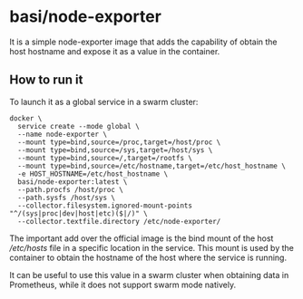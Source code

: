 # basi/node-exporter

It is a simple node-exporter image that adds the capability of obtain the host hostname and expose it as a value in the container.

## How to run it

To launch it as a global service in a swarm cluster:

    docker \
      service create --mode global \
      --name node-exporter \
      --mount type=bind,source=/proc,target=/host/proc \
      --mount type=bind,source=/sys,target=/host/sys \
      --mount type=bind,source=/,target=/rootfs \
      --mount type=bind,source=/etc/hostname,target=/etc/host_hostname \
      -e HOST_HOSTNAME=/etc/host_hostname \
      basi/node-exporter:latest \
      --path.procfs /host/proc \
      --path.sysfs /host/sys \
      --collector.filesystem.ignored-mount-points "^/(sys|proc|dev|host|etc)($|/)" \
      --collector.textfile.directory /etc/node-exporter/

The important add over the official image is the bind mount of the host _/etc/hosts_ file in a specific location in the service.
This mount is used by the container to obtain the hostname of the host where the service is running.

It can be useful to use this value in a swarm cluster when obtaining data in Prometheus, while it does not support
swarm mode natively.
